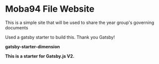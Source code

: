 # Moba94 File Website

This is a simple site that will be used to share the year group's governing
documents

Used a gatsby starter to build this. Thank you Gatsby!

**gatsby-starter-dimension**

**This is a starter for Gatsby.js V2.**
